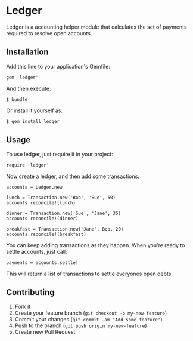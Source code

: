 # Ledger

Ledger is a accounting helper module that calculates the set of payments required to resolve open accounts.
 


## Installation

Add this line to your application's Gemfile:

    gem 'ledger'

And then execute:

    $ bundle

Or install it yourself as:

    $ gem install ledger

## Usage

To use ledger, just require it in your project:

	require 'ledger'

Now create a ledger, and then add some transactions: 

	accounts = Ledger.new

	lunch = Transaction.new('Bob', 'Sue', 50)
	accounts.reconcile!(lunch)

	dinner = Transaction.new('Sue', 'Jane', 35)
	accounts.reconcile!(dinner)
	
	breakfast = Transaction.new('Jane', Bob, 20)
	accounts.reconcile!(breakfast)

You can keep adding transactions as they happen. When you're ready to settle accounts, just call: 

	payments = accounts.settle!

This will return a list of transactions to settle everyones open debts. 


## Contributing

1. Fork it
2. Create your feature branch (`git checkout -b my-new-feature`)
3. Commit your changes (`git commit -am 'Add some feature'`)
4. Push to the branch (`git push origin my-new-feature`)
5. Create new Pull Request
